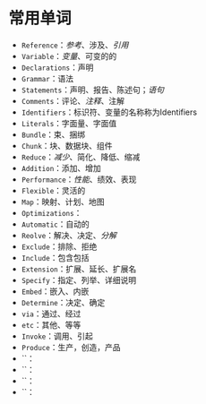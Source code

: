 # 常用单词
+ `Reference`：*参考*、涉及、*引用*
+ `Variable`：*变量*、可变的的
+ `Declarations`：声明
+ `Grammar`：语法
+ `Statements`：声明、报告、陈述句；*语句*
+ `Comments`：评论、*注释*、注解
+ `Identifiers`：标识符、变量的名称称为Identifiers
+ `Literals`：字面量、字面值
+ `Bundle`：束、捆绑
+ `Chunk`：块、数据块、组件
+ `Reduce`：*减少*、简化、降低、缩减
+ `Addition`：添加、增加
+ `Performance`：*性能*、绩效、表现
+ `Flexible`：灵活的
+ `Map`：映射、计划、地图
+ `Optimizations`：
+ `Automatic`：自动的
+ `Reolve`：解决、决定、*分解*
+ `Exclude`：排除、拒绝
+ `Include`：包含包括
+ `Extension`：扩展、延长、扩展名
+ `Specify`：指定、列举、详细说明
+ `Embed`：嵌入、内嵌
+ `Determine`：决定、确定
+ `via`：通过、经过
+ `etc`：其他、等等
+ `Invoke`：调用、引起
+ `Produce`：生产，创造，产品
+ ``：
+ ``：
+ ``：
+ ``：